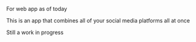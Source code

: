 For web app as of today

This is an app that combines all of your social media platforms all at once

Still a work in progress
